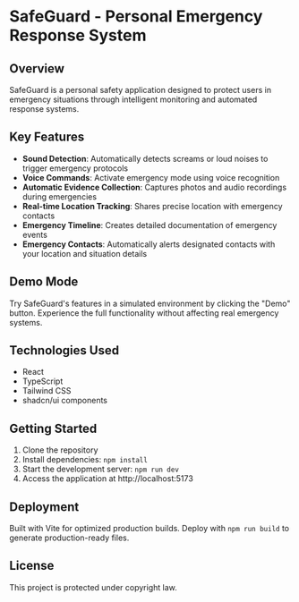 
# SafeGuard - Personal Emergency Response System

## Overview
SafeGuard is a personal safety application designed to protect users in emergency situations through intelligent monitoring and automated response systems.

## Key Features
- **Sound Detection**: Automatically detects screams or loud noises to trigger emergency protocols
- **Voice Commands**: Activate emergency mode using voice recognition
- **Automatic Evidence Collection**: Captures photos and audio recordings during emergencies
- **Real-time Location Tracking**: Shares precise location with emergency contacts
- **Emergency Timeline**: Creates detailed documentation of emergency events
- **Emergency Contacts**: Automatically alerts designated contacts with your location and situation details

## Demo Mode
Try SafeGuard's features in a simulated environment by clicking the "Demo" button. Experience the full functionality without affecting real emergency systems.

## Technologies Used
- React
- TypeScript
- Tailwind CSS
- shadcn/ui components

## Getting Started
1. Clone the repository
2. Install dependencies: `npm install`
3. Start the development server: `npm run dev`
4. Access the application at http://localhost:5173

## Deployment
Built with Vite for optimized production builds. Deploy with `npm run build` to generate production-ready files.

## License
This project is protected under copyright law.

